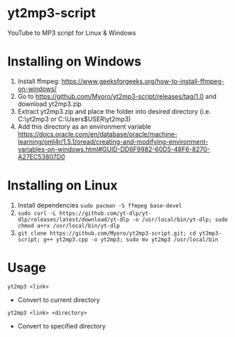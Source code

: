 # yt2mp3-script
YouTube to MP3 script for Linux &amp; Windows

# Installing on Windows
1. Install ffmpeg: https://www.geeksforgeeks.org/how-to-install-ffmpeg-on-windows/
2. Go to https://github.com/Myoro/yt2mp3-script/releases/tag/1.0 and download yt2mp3.zip
3. Extract yt2mp3.zip and place the folder into desired directory (i.e. C:\yt2mp3 or C:\Users\$USER\yt2mp3)
4. Add this directory as an environment variable https://docs.oracle.com/en/database/oracle/machine-learning/oml4r/1.5.1/oread/creating-and-modifying-environment-variables-on-windows.html#GUID-DD6F9982-60D5-48F6-8270-A27EC53807D0

# Installing on Linux
1. Install dependencies `sudo pacman -S ffmpeg base-devel`
2. `sudo curl -L https://github.com/yt-dlp/yt-dlp/releases/latest/download/yt-dlp -o /usr/local/bin/yt-dlp; sudo chmod a+rx /usr/local/bin/yt-dlp`
3. `git clone https://github.com/Myoro/yt2mp3-script.git; cd yt2mp3-script; g++ yt2mp3.cpp -o yt2mp3; sudo mv yt2mp3 /usr/local/bin`

# Usage
`yt2mp3 <link>`
- Convert to current directory

`yt2mp3 <link> <directory>`
- Convert to specified directory
